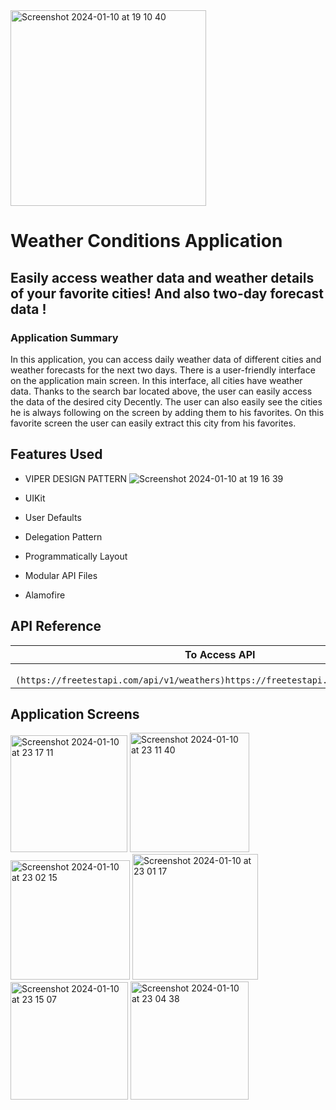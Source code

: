 <img width="313" alt="Screenshot 2024-01-10 at 19 10 40" src="https://github.com/asudenisatiras/WeatherApp2024/assets/127339561/269af302-a97d-4934-8dbd-462794dabe32">


# Weather Conditions Application 
## Easily access weather data and weather details of your favorite cities! And also two-day forecast data !
### Application Summary
In this application, you can access daily weather data of different cities and weather forecasts for the next two days. There is a user-friendly interface on the application main screen. In this interface, all cities have weather data. Thanks to the search bar located above, the user can easily access the data of the desired city Decently. The user can also easily see the cities he is always following on the screen by adding them to his favorites. On this favorite screen the user can easily extract this city from his favorites.
## Features Used
- VIPER DESIGN PATTERN
  ![Screenshot 2024-01-10 at 19 16 39](https://github.com/asudenisatiras/WeatherApp2024/assets/127339561/67cc097a-a148-4a2a-9c58-d39c5f35a1bd)
 
- UIKit 
- User Defaults
- Delegation Pattern
- Programmatically Layout
- Modular API Files
- Alamofire
 ## API Reference
 
| To Access API |
| -------------  |
| ``` (https://freetestapi.com/api/v1/weathers)https://freetestapi.com/api/v1/weathers```|
## Application Screens 
<img width="187" alt="Screenshot 2024-01-10 at 23 17 11" src="https://github.com/asudenisatiras/WeatherApp2024/assets/127339561/28382219-2291-4b6c-9732-737fae5255e3">

<img width="191" alt="Screenshot 2024-01-10 at 23 11 40" src="https://github.com/asudenisatiras/WeatherApp2024/assets/127339561/a0e6a8dd-9294-426a-8db3-c167ba22b8e4">
<img width="191" alt="Screenshot 2024-01-10 at 23 02 15" src="https://github.com/asudenisatiras/WeatherApp2024/assets/127339561/a63421c3-96ef-4a62-a05c-16847ee930f2">
<img width="201" alt="Screenshot 2024-01-10 at 23 01 17" src="https://github.com/asudenisatiras/WeatherApp2024/assets/127339561/dc114a3a-23ec-4fdc-b18c-415fcbc79a1b">
<img width="188" alt="Screenshot 2024-01-10 at 23 15 07" src="https://github.com/asudenisatiras/WeatherApp2024/assets/127339561/56e2bb54-d0d4-4add-885c-536a84187baf">


<img width="189" alt="Screenshot 2024-01-10 at 23 04 38" src="https://github.com/asudenisatiras/WeatherApp2024/assets/127339561/4ed55e03-9ded-4657-93eb-876a94997539">



